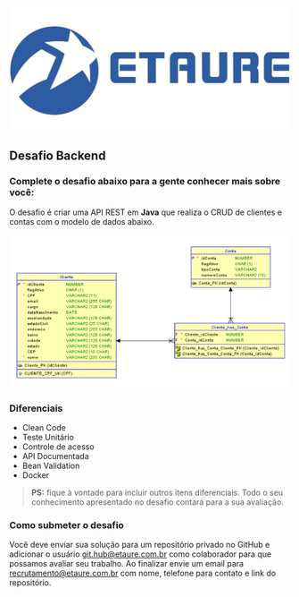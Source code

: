 
![](logo_etaure.jpeg)

## Desafio Backend
### Complete o desafio abaixo para a gente conhecer mais sobre você:

O desafio é criar uma API REST em **Java** que realiza o CRUD de clientes e contas com o modelo de dados abaixo. 

![](modelo-dados.png)


### Diferenciais
- Clean Code
- Teste Unitário
- Controle de acesso
- API Documentada
- Bean Validation
- Docker

> **PS:** fique à vontade para incluir outros itens diferenciais. Todo o seu conhecimento apresentado no desafio contará para a sua avaliação.

### Como submeter o desafio
Você deve enviar sua solução para um repositório privado no GitHub e adicionar o usuário git.hub@etaure.com.br como colaborador para que possamos avaliar seu trabalho.
Ao finalizar envie um email para recrutamento@etaure.com.br com nome, telefone para contato e link do repositório.